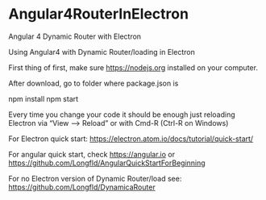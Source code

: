 # Angular4RouterInElectron
Angular 4 Dynamic Router with Electron


Using Angular4 with Dynamic Router/loading in Electron


First thing of first, make sure https://nodejs.org installed on your computer.



After download, go to folder where package.json is

npm install
npm start



Every time you change your code it should be enough just reloading Electron via “View ⟶ Reload” or with Cmd-R (Ctrl-R on Windows)

For  Electron quick start:
https://electron.atom.io/docs/tutorial/quick-start/

For angular quick start, check https://angular.io
or https://github.com/Longfld/AngularQuickStartForBeginning

For no Electron version of Dynamic Router/load see: https://github.com/Longfld/DynamicaRouter
